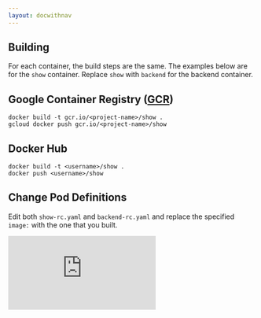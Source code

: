 ```yaml
---
layout: docwithnav
---
```

<!-- BEGIN MUNGE: UNVERSIONED_WARNING -->


<!-- END MUNGE: UNVERSIONED_WARNING -->
Building
--------
For each container, the build steps are the same. The examples below
are for the `show` container. Replace `show` with `backend` for the
backend container.

Google Container Registry ([GCR](https://cloud.google.com/tools/container-registry/))
---
    docker build -t gcr.io/<project-name>/show .
    gcloud docker push gcr.io/<project-name>/show

Docker Hub
----------
    docker build -t <username>/show .
    docker push <username>/show

Change Pod Definitions
----------------------
Edit both `show-rc.yaml` and `backend-rc.yaml` and replace the
specified `image:` with the one that you built.


<!-- BEGIN MUNGE: GENERATED_ANALYTICS -->
[![Analytics](https://kubernetes-site.appspot.com/UA-36037335-10/GitHub/docs/user-guide/environment-guide/containers/README.html?pixel)]()
<!-- END MUNGE: GENERATED_ANALYTICS -->

